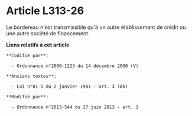 # Article L313-26

Le bordereau n'est transmissible qu'à un autre établissement de crédit ou une autre société de financement.

**Liens relatifs à cet article**

	**Codifié par**:

	  - Ordonnance n°2000-1223 du 14 décembre 2000 (V)

	**Anciens textes**:

	  - Loi n°81-1 du 2 janvier 1981 - art. 3 (Ab)

	**Modifié par**:

	  - Ordonnance n°2013-544 du 27 juin 2013 - art. 3
